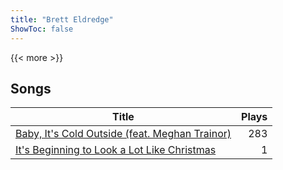```yaml
---
title: "Brett Eldredge"
ShowToc: false
---
```


{{< more >}}

## Songs
Title | Plays 
----- | -----: 
[Baby, It's Cold Outside (feat. Meghan Trainor)](/songs/baby-its-cold-outside-feat-meghan-trainor) | 283
[It's Beginning to Look a Lot Like Christmas](/songs/its-beginning-to-look-a-lot-like-christmas) | 1

